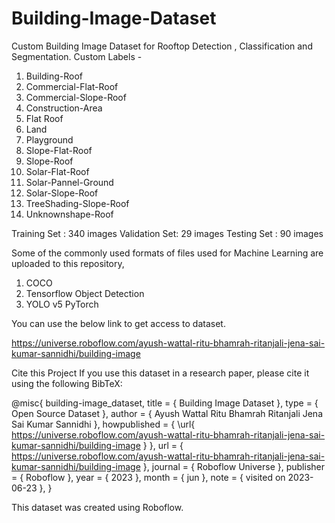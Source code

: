 # Building-Image-Dataset

Custom Building Image Dataset for Rooftop Detection , Classification and Segmentation.
Custom Labels - 
1. Building-Roof 
2. Commercial-Flat-Roof
3. Commercial-Slope-Roof
4. Construction-Area
5. Flat Roof
6. Land
7. Playground
8. Slope-Flat-Roof 
9. Slope-Roof
10. Solar-Flat-Roof 
11. Solar-Pannel-Ground 
12. Solar-Slope-Roof
13. TreeShading-Slope-Roof
14. Unknownshape-Roof


Training Set  : 340 images
Validation Set: 29 images
Testing Set   : 90 images

Some of the commonly used formats of files used for Machine Learning are uploaded to this repository,
1. COCO  
2. Tensorflow Object Detection
3. YOLO v5 PyTorch 
       

You can use the below link to get access to dataset.

https://universe.roboflow.com/ayush-wattal-ritu-bhamrah-ritanjali-jena-sai-kumar-sannidhi/building-image


Cite this Project
If you use this dataset in a research paper, please cite it using the following BibTeX:

@misc{ building-image_dataset,
    title = { Building Image Dataset },
    type = { Open Source Dataset },
    author = { Ayush Wattal  Ritu Bhamrah Ritanjali Jena Sai Kumar Sannidhi },
    howpublished = { \url{ https://universe.roboflow.com/ayush-wattal-ritu-bhamrah-ritanjali-jena-sai-kumar-sannidhi/building-image } },
    url = { https://universe.roboflow.com/ayush-wattal-ritu-bhamrah-ritanjali-jena-sai-kumar-sannidhi/building-image },
    journal = { Roboflow Universe },
    publisher = { Roboflow },
    year = { 2023 },
    month = { jun },
    note = { visited on 2023-06-23 },
}

This dataset was created using Roboflow.
